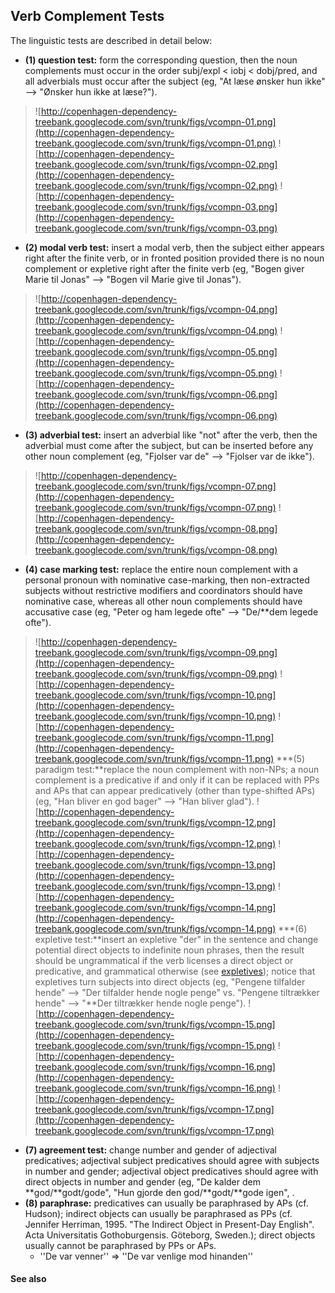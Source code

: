 ## Verb Complement Tests ##

The linguistic tests are described in detail below:

  * **(1) question test:** form the corresponding question, then the noun complements must occur in the order subj/expl &lt; iobj &lt; dobj/pred, and all adverbials must occur after the subject (eg, "At læse ønsker hun ikke" --&gt; "Ønsker hun ikke at læse?").
> ![http://copenhagen-dependency-treebank.googlecode.com/svn/trunk/figs/vcompn-01.png](http://copenhagen-dependency-treebank.googlecode.com/svn/trunk/figs/vcompn-01.png) ![http://copenhagen-dependency-treebank.googlecode.com/svn/trunk/figs/vcompn-02.png](http://copenhagen-dependency-treebank.googlecode.com/svn/trunk/figs/vcompn-02.png) ![http://copenhagen-dependency-treebank.googlecode.com/svn/trunk/figs/vcompn-03.png](http://copenhagen-dependency-treebank.googlecode.com/svn/trunk/figs/vcompn-03.png)
  * **(2) modal verb test:** insert a modal verb, then the subject either appears right after the finite verb, or in fronted position provided there is no noun complement or expletive right after the finite verb (eg, "Bogen giver Marie til Jonas" --&gt; "Bogen vil Marie give til Jonas").
> ![http://copenhagen-dependency-treebank.googlecode.com/svn/trunk/figs/vcompn-04.png](http://copenhagen-dependency-treebank.googlecode.com/svn/trunk/figs/vcompn-04.png) ![http://copenhagen-dependency-treebank.googlecode.com/svn/trunk/figs/vcompn-05.png](http://copenhagen-dependency-treebank.googlecode.com/svn/trunk/figs/vcompn-05.png) ![http://copenhagen-dependency-treebank.googlecode.com/svn/trunk/figs/vcompn-06.png](http://copenhagen-dependency-treebank.googlecode.com/svn/trunk/figs/vcompn-06.png)
  * **(3) adverbial test:** insert an adverbial like "not" after the verb, then the adverbial must come after the subject, but can be inserted before any other noun complement (eg, "Fjolser var de" --&gt; "Fjolser var de ikke").
> ![http://copenhagen-dependency-treebank.googlecode.com/svn/trunk/figs/vcompn-07.png](http://copenhagen-dependency-treebank.googlecode.com/svn/trunk/figs/vcompn-07.png) ![http://copenhagen-dependency-treebank.googlecode.com/svn/trunk/figs/vcompn-08.png](http://copenhagen-dependency-treebank.googlecode.com/svn/trunk/figs/vcompn-08.png)
  * **(4) case marking test:** replace the entire noun complement with a personal pronoun with nominative case-marking, then non-extracted subjects without restrictive modifiers and coordinators should have nominative case, whereas all other noun complements should have accusative case (eg, "Peter og ham legede ofte" --&gt; "De/**dem legede ofte").
> ![http://copenhagen-dependency-treebank.googlecode.com/svn/trunk/figs/vcompn-09.png](http://copenhagen-dependency-treebank.googlecode.com/svn/trunk/figs/vcompn-09.png) ![http://copenhagen-dependency-treebank.googlecode.com/svn/trunk/figs/vcompn-10.png](http://copenhagen-dependency-treebank.googlecode.com/svn/trunk/figs/vcompn-10.png) ![http://copenhagen-dependency-treebank.googlecode.com/svn/trunk/figs/vcompn-11.png](http://copenhagen-dependency-treebank.googlecode.com/svn/trunk/figs/vcompn-11.png)
  ***(5) paradigm test:**replace the noun complement with non-NPs; a noun complement is a predicative if and only if it can be replaced with PPs and APs that can appear predicatively (other than type-shifted APs) (eg, "Han bliver en god bager" --&gt; "Han bliver glad").
> ![http://copenhagen-dependency-treebank.googlecode.com/svn/trunk/figs/vcompn-12.png](http://copenhagen-dependency-treebank.googlecode.com/svn/trunk/figs/vcompn-12.png) ![http://copenhagen-dependency-treebank.googlecode.com/svn/trunk/figs/vcompn-13.png](http://copenhagen-dependency-treebank.googlecode.com/svn/trunk/figs/vcompn-13.png) ![http://copenhagen-dependency-treebank.googlecode.com/svn/trunk/figs/vcompn-14.png](http://copenhagen-dependency-treebank.googlecode.com/svn/trunk/figs/vcompn-14.png)
  ***(6) expletive test:**insert an expletive "der" in the sentence and change potential direct objects to indefinite noun phrases, then the result should be ungrammatical if the verb licenses a direct object or predicative, and grammatical otherwise (see [expletives](http://copenhagen-dependency-treebank.googlecode.com/svn/trunk/expl)); notice that expletives turn subjects into direct objects (eg, "Pengene tilfalder hende" --&gt; "Der tilfalder hende nogle penge" vs. "Pengene tiltrækker hende" --&gt; "**Der tiltrækker hende nogle penge").
> ![http://copenhagen-dependency-treebank.googlecode.com/svn/trunk/figs/vcompn-15.png](http://copenhagen-dependency-treebank.googlecode.com/svn/trunk/figs/vcompn-15.png) ![http://copenhagen-dependency-treebank.googlecode.com/svn/trunk/figs/vcompn-16.png](http://copenhagen-dependency-treebank.googlecode.com/svn/trunk/figs/vcompn-16.png) ![http://copenhagen-dependency-treebank.googlecode.com/svn/trunk/figs/vcompn-17.png](http://copenhagen-dependency-treebank.googlecode.com/svn/trunk/figs/vcompn-17.png)
  * **(7) agreement test:** change number and gender of adjectival predicatives; adjectival subject predicatives should agree with subjects in number and gender; adjectival object predicatives should agree with direct objects in number and gender (eg, "De kalder dem **god/**godt/gode", "Hun gjorde den god/**godt/**gode igen", .
  * **(8) paraphrase:** predicatives can usually be paraphrased by APs (cf. Hudson); indirect objects can usually be paraphrased as PPs (cf. Jennifer Herriman, 1995. "The Indirect Object in Present-Day English". Acta Universitatis Gothoburgensis. Göteborg, Sweden.); direct objects usually cannot be paraphrased by PPs or APs.
    * ''De var venner'' =&gt; ''De var venlige mod hinanden''


#### See also ####

